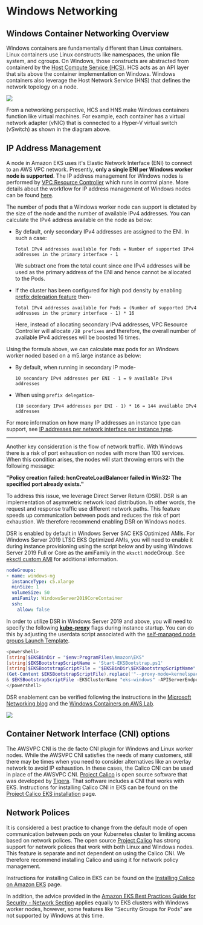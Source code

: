 # Windows Networking

## Windows Container Networking Overview
Windows containers are fundamentally different than Linux containers. Linux containers use Linux constructs like namespaces, the union file system, and cgroups. On Windows, those constructs are abstracted from containerd by the [Host Compute Service (HCS)](https://github.com/microsoft/hcsshim). HCS acts as an API layer that sits above the container implementation on Windows. Windows containers also leverage the Host Network Service (HNS) that defines the network topology on a node. 

![](./images/windows-networking.png)

From a networking perspective, HCS and HNS make Windows containers function like virtual machines. For example, each container has a virtual network adapter (vNIC) that is connected to a Hyper-V virtual switch (vSwitch) as shown in the diagram above.

## IP Address Management
A node in Amazon EKS uses it's Elastic Network Interface (ENI) to connect to an AWS VPC network. Presently, **only a single ENI per Windows worker node is supported**. The IP address management for Windows nodes is performed by [VPC Resource Controller](https://github.com/aws/amazon-vpc-resource-controller-k8s) which runs in control plane. More details about the workflow for IP address management of Windows nodes can be found [here](https://github.com/aws/amazon-vpc-resource-controller-k8s#windows-ipv4-address-management).

The number of pods that a Windows worker node can support is dictated by the size of the node and the number of available IPv4 addresses. You can calculate the IPv4 address available on the node as below:
- By default, only secondary IPv4 addresses are assigned to the ENI. In such a case:
  ```
  Total IPv4 addresses available for Pods = Number of supported IPv4 addresses in the primary interface - 1
  ```
  We subtract one from the total count since one IPv4 addresses will be used as the primary address of the ENI and hence cannot be allocated to the Pods.

- If the cluster has been configured for high pod density by enabling [prefix delegation feature](../../networking/prefix-mode/index_windows.md) then-
  ```
  Total IPv4 addresses available for Pods = (Number of supported IPv4 addresses in the primary interface - 1) * 16
  ```
  Here, instead of allocating secondary IPv4 addresses, VPC Resource Controller will allocate `/28 prefixes` and therefore, the overall number of available IPv4 addresses will be boosted 16 times.

Using the formula above, we can calculate max pods for an Windows worker noded based on a m5.large instance as below:
- By default, when running in secondary IP mode-
  ```
  10 secondary IPv4 addresses per ENI - 1 = 9 available IPv4 addresses
  ```
- When using `prefix delegation`-
  ```
  (10 secondary IPv4 addresses per ENI - 1) * 16 = 144 available IPv4 addresses
  ```

For more information on how many IP addresses an instance type can support, see [IP addresses per network interface per instance type](https://docs.aws.amazon.com/AWSEC2/latest/UserGuide/using-eni.html#AvailableIpPerENI). 

---

Another key consideration is the flow of network traffic. With Windows there is a risk of port exhaustion on nodes with more than 100 services. When this condition arises, the nodes will start throwing errors with the following message:

**"Policy creation failed: hcnCreateLoadBalancer failed in Win32: The specified port already exists."**

To address this issue, we leverage Direct Server Return (DSR). DSR is an implementation of asymmetric network load distribution. In other words, the request and response traffic use different network paths. This feature speeds up communication between pods and reduces the risk of port exhaustion. We therefore recommend enabling DSR on Windows nodes. 

 DSR is enabled by default in Windows Server SAC EKS Optimized AMIs. For Windows Server 2019 LTSC EKS Optimized AMIs, you will need to enable it during instance provisioning using the script below and by using Windows Server 2019 Full or Core as the amiFamily in the `eksctl` nodeGroup. See [eksctl custom AMI](https://eksctl.io/usage/custom-ami-support/) for additional information. 

```yaml
nodeGroups:
- name: windows-ng
  instanceType: c5.xlarge
  minSize: 1
  volumeSize: 50
  amiFamily: WindowsServer2019CoreContainer
  ssh:
    allow: false
```
In order to utilize DSR in Windows Server 2019 and above, you will need to specify the following [**kube-proxy**](https://kubernetes.io/docs/setup/production-environment/windows/intro-windows-in-kubernetes/#load-balancing-and-services) flags during instance startup.  You can do this by adjusting the userdata script associated with the [self-managed node groups Launch Template](https://docs.aws.amazon.com/eks/latest/userguide/launch-windows-workers.html).

```powershell
<powershell>
[string]$EKSBinDir = "$env:ProgramFiles\Amazon\EKS"
[string]$EKSBootstrapScriptName = 'Start-EKSBootstrap.ps1'
[string]$EKSBootstrapScriptFile = "$EKSBinDir\$EKSBootstrapScriptName"
(Get-Content $EKSBootstrapScriptFile).replace('"--proxy-mode=kernelspace",', '"--proxy-mode=kernelspace", "--feature-gates WinDSR=true", "--enable-dsr",') | Set-Content $EKSBootstrapScriptFile 
& $EKSBootstrapScriptFile -EKSClusterName "eks-windows" -APIServerEndpoint "https://<REPLACE-EKS-CLUSTER-CONFIG-API-SERVER>" -Base64ClusterCA "<REPLACE-EKSCLUSTER-CONFIG-DETAILS-CA>" -DNSClusterIP "172.20.0.10" -KubeletExtraArgs "--node-labels=alpha.eksctl.io/cluster-name=eks-windows,alpha.eksctl.io/nodegroup-name=windows-ng-ltsc2019 --register-with-taints=" 3>&1 4>&1 5>&1 6>&1
</powershell>
```

DSR enablement can be verified following the instructions in the [Microsoft Networking blog](https://techcommunity.microsoft.com/t5/networking-blog/direct-server-return-dsr-in-a-nutshell/ba-p/693710) and the [Windows Containers on AWS Lab](https://catalog.us-east-1.prod.workshops.aws/workshops/1de8014a-d598-4cb5-a119-801576492564/en-US/module1-eks/lab3-handling-mixed-clusters).

![](./images/dsr.png)

## Container Network Interface (CNI) options
The AWSVPC CNI is the de facto CNI plugin for Windows and Linux worker nodes. While the AWSVPC CNI satisfies the needs of many customers, still there may be times when you need to consider alternatives like an overlay network to avoid IP exhaustion. In these cases, the Calico CNI can be used in place of the AWSVPC CNI. [Project Calico](https://www.projectcalico.org/) is open source software that was developed by [Tigera](https://www.tigera.io/). That software includes a CNI that works with EKS. Instructions for installing Calico CNI in EKS can be found on the [Project Calico EKS installation](https://docs.projectcalico.org/getting-started/kubernetes/managed-public-cloud/eks) page.

## Network Polices 
It is considered a best practice to change from the default mode of open communication between pods on your Kubernetes cluster to limiting access based on network polices. The open source [Project Calico](https://www.tigera.io/tigera-products/calico/) has strong support for network polices that work with both Linux and Windows nodes. This feature is separate and not dependent on using the Calico CNI. We therefore recommend installing Calico and using it for network policy management. 

Instructions for installing Calico in EKS can be found on the [Installing Calico on Amazon EKS](https://docs.aws.amazon.com/eks/latest/userguide/calico.html) page.

In addition, the advice provided in the [Amazon EKS Best Practices Guide for Security - Network Section](https://aws.github.io/aws-eks-best-practices/security/docs/network/) applies equally to EKS clusters with Windows worker nodes, however, some features like "Security Groups for Pods" are not supported by Windows at this time.
